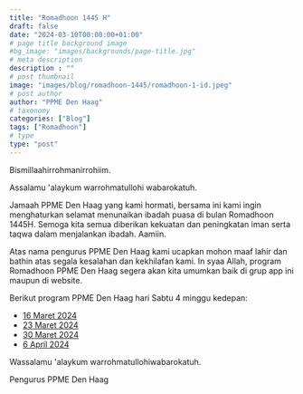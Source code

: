 ```yaml
---
title: "Romadhoon 1445 H"
draft: false
date: "2024-03-10T00:00:00+01:00"
# page title background image
#bg_image: "images/backgrounds/page-title.jpg"
# meta description
description : ""
# post thumbnail
image: "images/blog/romadhoon-1445/romadhoon-1-id.jpeg"
# post author
author: "PPME Den Haag"
# taxonomy
categories: ["Blog"]
tags: ["Romadhoon"]
# type
type: "post"
---
```


Bismillaahirrohmanirrohiim.

Assalamu 'alaykum warrohmatullohi wabarokatuh. 

Jamaah PPME Den Haag yang kami hormati, bersama ini kami ingin menghaturkan selamat menunaikan ibadah puasa di bulan Romadhoon 1445H. Semoga kita semua diberikan kekuatan dan peningkatan iman serta taqwa dalam menjalankan ibadah. Aamiin. 

Atas nama pengurus PPME Den Haag kami ucapkan mohon maaf lahir dan bathin atas segala kesalahan dan kekhilafan kami. In syaa Allah, program Romadhoon PPME Den Haag segera akan kita umumkan baik di grup app ini maupun di website. 

Berikut program PPME Den Haag hari Sabtu 4 minggu kedepan:

* [16 Maret 2024](/images/blog/romadhoon-1445/program-1.jpeg)
* [23 Maret 2024](/images/blog/romadhoon-1445/program-2.jpeg)
* [30 Maret 2024](/images/blog/romadhoon-1445/program-3.jpeg)
* [6 April 2024](/images/blog/romadhoon-1445/program-4.jpeg)

Wassalamu 'alaykum warrohmatullohiwabarokatuh. 

Pengurus PPME Den Haag